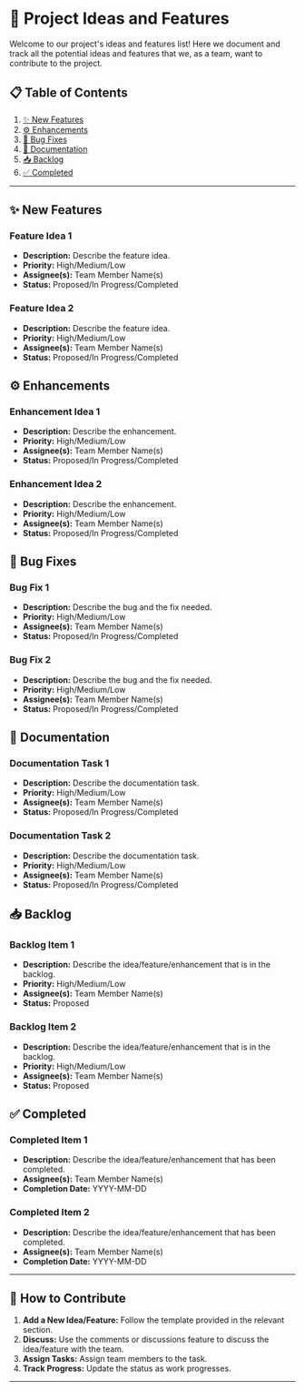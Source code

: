 # 📌 Project Ideas and Features

Welcome to our project's ideas and features list! Here we document and track all the potential ideas and features that we, as a team, want to contribute to the project.

## 📋 Table of Contents

1. [✨ New Features](#new-features)
2. [⚙️ Enhancements](#enhancements)
3. [🐛 Bug Fixes](#bug-fixes)
4. [📝 Documentation](#documentation)
5. [📥 Backlog](#backlog)
6. [✅ Completed](#completed)

---

## ✨ New Features

### Feature Idea 1

- **Description:** Describe the feature idea.
- **Priority:** High/Medium/Low
- **Assignee(s):** Team Member Name(s)
- **Status:** Proposed/In Progress/Completed

### Feature Idea 2

- **Description:** Describe the feature idea.
- **Priority:** High/Medium/Low
- **Assignee(s):** Team Member Name(s)
- **Status:** Proposed/In Progress/Completed

## ⚙️ Enhancements

### Enhancement Idea 1

- **Description:** Describe the enhancement.
- **Priority:** High/Medium/Low
- **Assignee(s):** Team Member Name(s)
- **Status:** Proposed/In Progress/Completed

### Enhancement Idea 2

- **Description:** Describe the enhancement.
- **Priority:** High/Medium/Low
- **Assignee(s):** Team Member Name(s)
- **Status:** Proposed/In Progress/Completed

## 🐛 Bug Fixes

### Bug Fix 1

- **Description:** Describe the bug and the fix needed.
- **Priority:** High/Medium/Low
- **Assignee(s):** Team Member Name(s)
- **Status:** Proposed/In Progress/Completed

### Bug Fix 2

- **Description:** Describe the bug and the fix needed.
- **Priority:** High/Medium/Low
- **Assignee(s):** Team Member Name(s)
- **Status:** Proposed/In Progress/Completed

## 📝 Documentation

### Documentation Task 1

- **Description:** Describe the documentation task.
- **Priority:** High/Medium/Low
- **Assignee(s):** Team Member Name(s)
- **Status:** Proposed/In Progress/Completed

### Documentation Task 2

- **Description:** Describe the documentation task.
- **Priority:** High/Medium/Low
- **Assignee(s):** Team Member Name(s)
- **Status:** Proposed/In Progress/Completed

## 📥 Backlog

### Backlog Item 1

- **Description:** Describe the idea/feature/enhancement that is in the backlog.
- **Priority:** High/Medium/Low
- **Assignee(s):** Team Member Name(s)
- **Status:** Proposed

### Backlog Item 2

- **Description:** Describe the idea/feature/enhancement that is in the backlog.
- **Priority:** High/Medium/Low
- **Assignee(s):** Team Member Name(s)
- **Status:** Proposed

## ✅ Completed

### Completed Item 1

- **Description:** Describe the idea/feature/enhancement that has been completed.
- **Assignee(s):** Team Member Name(s)
- **Completion Date:** YYYY-MM-DD

### Completed Item 2

- **Description:** Describe the idea/feature/enhancement that has been completed.
- **Assignee(s):** Team Member Name(s)
- **Completion Date:** YYYY-MM-DD

---

## 🚀 How to Contribute

1. **Add a New Idea/Feature:** Follow the template provided in the relevant section.
2. **Discuss:** Use the comments or discussions feature to discuss the idea/feature with the team.
3. **Assign Tasks:** Assign team members to the task.
4. **Track Progress:** Update the status as work progresses.

---
